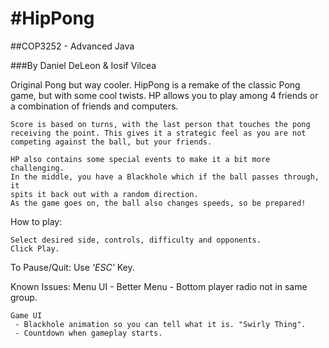 #HipPong
=======
##COP3252 - Advanced Java

###By Daniel DeLeon & Iosif Vilcea

Original Pong but way cooler.
    HipPong is a remake of the classic Pong game, but with some cool twists.
    HP allows you to play among 4 friends or a combination of friends and computers.
    
    Score is based on turns, with the last person that touches the pong
    receiving the point. This gives it a strategic feel as you are not
    competing against the ball, but your friends.

    HP also contains some special events to make it a bit more challenging.
    In the middle, you have a Blackhole which if the ball passes through, it
    spits it back out with a random direction.
    As the game goes on, the ball also changes speeds, so be prepared!


How to play:
    
    Select desired side, controls, difficulty and opponents.
    Click Play.

To Pause/Quit:
    Use *'ESC'* Key.

Known Issues:
    Menu UI
     - Better Menu
     - Bottom player radio not in same group.

    Game UI
     - Blackhole animation so you can tell what it is. "Swirly Thing".
     - Countdown when gameplay starts.


